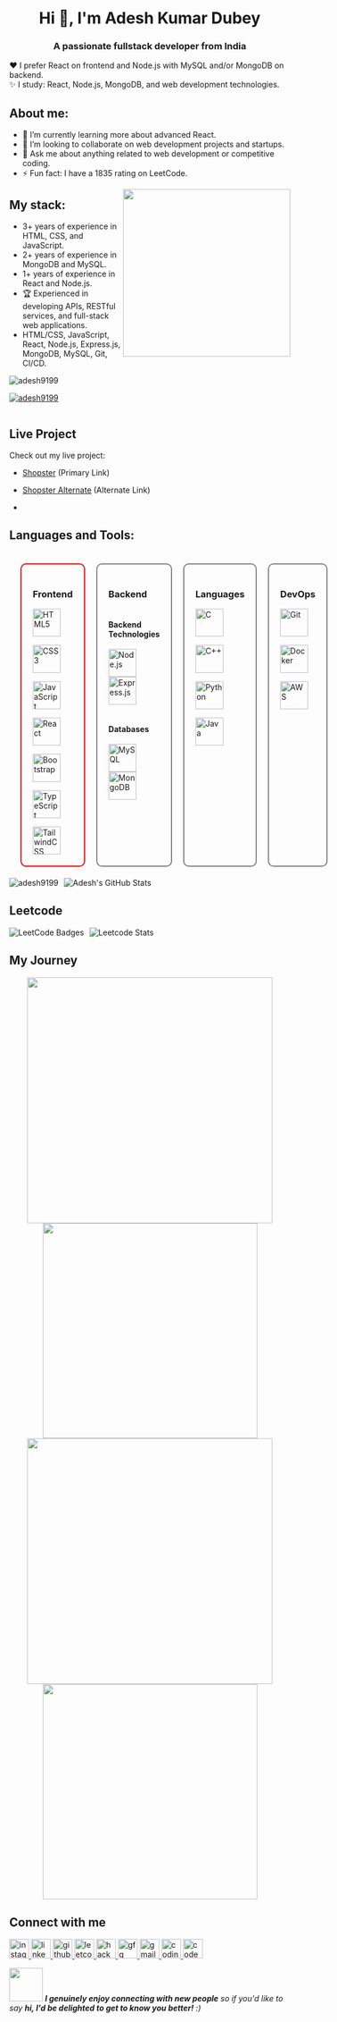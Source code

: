 <h1 align="center">Hi 👋, I'm Adesh Kumar Dubey</h1>
<h3 align="center">A passionate fullstack developer from India</h3>

❤️ I prefer React on frontend and Node.js with MySQL and/or MongoDB on backend.                  
✨ I study: React, Node.js, MongoDB, and web development technologies.

## About me:
- 🌱 I’m currently learning more about advanced React.
- 👯 I’m looking to collaborate on web development projects and startups.
- 💬 Ask me about anything related to web development or competitive coding.
- ⚡ Fun fact: I have a 1835 rating on LeetCode.

<img align="right" src="https://octodex.github.com/images/welcometocat.png" width="300">

## My stack:
- 3+ years of experience in HTML, CSS, and JavaScript.
- 2+ years of experience in MongoDB and MySQL.
- 1+ years of experience in React and Node.js.
- 🏆 Experienced in developing APIs, RESTful services, and full-stack web applications.
- HTML/CSS, JavaScript, React, Node.js, Express.js, MongoDB, MySQL, Git, CI/CD.

<p align="left"> <img src="https://komarev.com/ghpvc/?username=adesh9199&label=Profile%20views&color=0e75b6&style=flat" alt="adesh9199" /> </p>

<p align="left"> <a href="https://github.com/ryo-ma/github-profile-trophy"><img src="https://github-profile-trophy.vercel.app/?username=adesh9199" alt="adesh9199" /></a> </p>

<p align="left"> <a href="https://twitter.com/" target="blank"><img src="https://img.shields.io/twitter/follow/?logo=twitter&style=for-the-badge" alt="" /></a> </p>

## Live Project

Check out my live project:

- [Shopster](https://shopsteradesh.vercel.app/) (Primary Link)
- [Shopster Alternate](https://shopster-8cya.onrender.com) (Alternate Link)

- 
## Languages and Tools:
<div style="display: flex; flex-wrap: nowrap; gap: 20px; padding: 20px;">

  <!-- Frontend Container -->
  <div style="flex: 1; border: 2px solid red; padding: 20px; border-radius: 10px;">
    <h3>Frontend</h3>
    <div style="display: flex; flex-wrap: wrap; gap: 15px;">
      <img src="https://cdn.jsdelivr.net/gh/devicons/devicon/icons/html5/html5-original.svg" alt="HTML5" height="50" />
      <img src="https://cdn.jsdelivr.net/gh/devicons/devicon/icons/css3/css3-original.svg" alt="CSS3" height="50" />
      <img src="https://cdn.jsdelivr.net/gh/devicons/devicon/icons/javascript/javascript-original.svg" alt="JavaScript" height="50" />
      <img src="https://cdn.jsdelivr.net/gh/devicons/devicon/icons/react/react-original.svg" alt="React" height="50" />
      <img src="https://cdn.jsdelivr.net/gh/devicons/devicon/icons/bootstrap/bootstrap-original.svg" alt="Bootstrap" height="50" />
      <img src="https://cdn.jsdelivr.net/gh/devicons/devicon/icons/typescript/typescript-original.svg" alt="TypeScript" height="50" />
      <img src="https://cdn.jsdelivr.net/gh/devicons/devicon/icons/tailwindcss/tailwindcss-original.svg" alt="TailwindCSS" height="50" />
    </div>
  </div>

  <!-- Backend Container -->
  <div style="flex: 1; border: 2px solid gray; padding: 20px; border-radius: 10px;">
    <h3>Backend</h3>
    <div style="display: flex; flex-wrap: wrap; gap: 15px;">
      <div style="flex: 1;">
        <h4>Backend Technologies</h4>
        <img src="https://cdn.jsdelivr.net/gh/devicons/devicon/icons/nodejs/nodejs-original-wordmark.svg" alt="Node.js" height="50" />
        <img src="https://cdn.jsdelivr.net/gh/devicons/devicon/icons/express/express-original.svg" alt="Express.js" height="50" />
      </div>
      <div style="flex: 1;">
        <h4>Databases</h4>
        <img src="https://cdn.jsdelivr.net/gh/devicons/devicon/icons/mysql/mysql-original.svg" alt="MySQL" height="50" />
        <img src="https://cdn.jsdelivr.net/gh/devicons/devicon/icons/mongodb/mongodb-original.svg" alt="MongoDB" height="50" />
      </div>
    </div>
  </div>

  <!-- Languages Container -->
  <div style="flex: 1; border: 2px solid gray; padding: 20px; border-radius: 10px;">
    <h3>Languages</h3>
    <div style="display: flex; flex-wrap: wrap; gap: 15px;">
      <img src="https://cdn.jsdelivr.net/gh/devicons/devicon/icons/c/c-original.svg" alt="C" height="50" />
      <img src="https://cdn.jsdelivr.net/gh/devicons/devicon/icons/cplusplus/cplusplus-original.svg" alt="C++" height="50" />
      <img src="https://cdn.jsdelivr.net/gh/devicons/devicon/icons/python/python-original.svg" alt="Python" height="50" />
      <img src="https://cdn.jsdelivr.net/gh/devicons/devicon/icons/java/java-original.svg" alt="Java" height="50" />
    </div>
  </div>

  <!-- DevOps Container -->
  <div style="flex: 1; border: 2px solid gray; padding: 20px; border-radius: 10px;">
    <h3>DevOps</h3>
    <div style="display: flex; flex-wrap: wrap; gap: 15px;">
      <img src="https://cdn.jsdelivr.net/gh/devicons/devicon/icons/git/git-original.svg" alt="Git" height="50" />
      <img src="https://cdn.jsdelivr.net/gh/devicons/devicon/icons/docker/docker-original.svg" alt="Docker" height="50" />
      <img src="https://cdn.jsdelivr.net/gh/devicons/devicon/icons/aws/aws-original-wordmark.svg" alt="AWS" height="50" />
    </div>
  </div>

</div>



<div style="display: flex; align-items: center;">
  <img src="https://github-readme-streak-stats.herokuapp.com/?user=adesh9199&" alt="adesh9199" style="margin-right: 10px;"/>
  <img src="https://github-readme-stats.vercel.app/api?username=adesh9199&show_icons=true&theme=default" alt="Adesh's GitHub Stats"/>
</div>

## Leetcode
<div style="display: flex; align-items: center;">
  <img src="https://leetcode-badge-showcase.vercel.app/api?username=adeshkumardubey889&animated=true" alt="LeetCode Badges" style="margin-right: 10px;"/>
  <img src="https://leetcard.jacoblin.cool/adeshkumardubey889?ext=contest&theme=lapor" alt="Leetcode Stats"/>
</div>


## My Journey
<div align="center">
  <img width="440px" src="https://github-readme-stats.vercel.app/api?username=adesh9199&show_icons=true&theme=dracula">
  <img width="385px" src="https://github-readme-stats.vercel.app/api/top-langs/?username=adesh9199&layout=compact&theme=dracula" />
  <img width="440px" src="https://github-readme-activity-graph.vercel.app/graph?username=adesh9199&theme=dracula">
  <img width="385px" src="https://github-readme-streak-stats.herokuapp.com/?user=adesh9199&theme=dracula" />
</div>



## Connect with me

<div align="left">
  <a href="https://www.instagram.com/adesh_bhardwaj1/" target="_blank">
    <img src="https://img.shields.io/static/v1?message=Instagram&logo=instagram&label=&color=E4405F&logoColor=white&labelColor=&style=for-the-badge" height="35" alt="instagram logo" />
  </a>
  <a href="https://www.linkedin.com/in/adesh-kumar-dubey-427073227/" target="_blank">
    <img src="https://img.shields.io/static/v1?message=LinkedIn&logo=linkedin&label=&color=0077B5&logoColor=white&labelColor=&style=for-the-badge" height="35" alt="linkedin logo" />
  </a>
  <a href="https://github.com/adesh9199" target="_blank">
    <img src="https://img.shields.io/static/v1?message=Github&logo=github&label=&color=181717&logoColor=white&labelColor=&style=for-the-badge" height="35" alt="github logo" />
  </a>
  <a href="https://leetcode.com/u/adeshkumardubey889/" target="_blank">
    <img src="https://img.shields.io/static/v1?message=LeetCode&logo=leetcode&label=&color=F9DC5C&logoColor=black&labelColor=&style=for-the-badge" height="35" alt="leetcode logo" />
  </a>
  <a href="https://www.hackerrank.com/profile/adeshkumardubey1" target="_blank">
    <img src="https://img.shields.io/static/v1?message=HackerRank&logo=hackerrank&label=&color=2EC866&logoColor=white&labelColor=&style=for-the-badge" height="35" alt="hackerrank logo" />
  </a>
  <a href="https://www.geeksforgeeks.org/user/adeshkumar0001/" target="_blank">
    <img src="https://img.shields.io/static/v1?message=GeeksforGeeks&logo=geeksforgeeks&label=&color=4CAF50&logoColor=white&labelColor=&style=for-the-badge" height="35" alt="gfg logo" />
  </a>
  <a href="mailto:adeshkumar889@gmail.com" target="_blank">
    <img src="https://img.shields.io/static/v1?message=Gmail&logo=gmail&label=&color=D14836&logoColor=white&labelColor=&style=for-the-badge" height="35" alt="gmail logo" />
  </a>
  <a href="https://www.naukri.com/code360/profile/Adesh_Ninja" target="_blank">
    <img src="https://img.shields.io/static/v1?message=CodingNinjas&logo=codingninjas&label=&color=F56B02&logoColor=white&labelColor=&style=for-the-badge" height="35" alt="codingninjas logo" />
  </a>
  <a href="https://www.codechef.com/users/adesh_1" target="_blank">
    <img src="https://img.shields.io/static/v1?message=CodeChef&logo=codechef&label=&color=5B4638&logoColor=white&labelColor=&style=for-the-badge" height="35" alt="codechef logo" />
  </a>
</div>

<img src="https://media.giphy.com/media/LnQjpWaON8nhr21vNW/giphy.gif" width="60"> <em><b>I genuinely enjoy connecting with new people</b> so if you'd like to say <b>hi, I'd be delighted to get to know you better!</b> :)</em>
